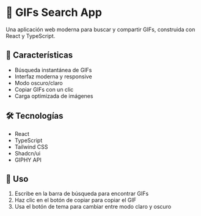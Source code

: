 # 🎨 GIFs Search App
Una aplicación web moderna para buscar y compartir GIFs, construida con React y TypeScript.

## 🚀 Características
- Búsqueda instantánea de GIFs
- Interfaz moderna y responsive
- Modo oscuro/claro
- Copiar GIFs con un clic
- Carga optimizada de imágenes

## 🛠️ Tecnologías
- React
- TypeScript
- Tailwind CSS
- Shadcn/ui
- GIPHY API

## 🔧 Uso
1. Escribe en la barra de búsqueda para encontrar GIFs
2. Haz clic en el botón de copiar para copiar el GIF
3. Usa el botón de tema para cambiar entre modo claro y oscuro
 
